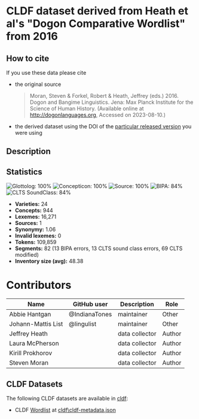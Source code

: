 # CLDF dataset derived from Heath et al's "Dogon Comparative Wordlist" from 2016

## How to cite

If you use these data please cite
- the original source
  > Moran, Steven & Forkel, Robert & Heath, Jeffrey (eds.) 2016. Dogon and Bangime Linguistics. Jena: Max Planck Institute for the Science of Human History. (Available online at http://dogonlanguages.org, Accessed on 2023-08-10.)
- the derived dataset using the DOI of the [particular released version](../../releases/) you were using

## Description


## Statistics


![Glottolog: 100%](https://img.shields.io/badge/Glottolog-100%25-brightgreen.svg "Glottolog: 100%")
![Concepticon: 100%](https://img.shields.io/badge/Concepticon-100%25-brightgreen.svg "Concepticon: 100%")
![Source: 100%](https://img.shields.io/badge/Source-100%25-brightgreen.svg "Source: 100%")
![BIPA: 84%](https://img.shields.io/badge/BIPA-84%25-yellowgreen.svg "BIPA: 84%")
![CLTS SoundClass: 84%](https://img.shields.io/badge/CLTS%20SoundClass-84%25-yellowgreen.svg "CLTS SoundClass: 84%")

- **Varieties:** 24
- **Concepts:** 944
- **Lexemes:** 16,271
- **Sources:** 1
- **Synonymy:** 1.06
- **Invalid lexemes:** 0
- **Tokens:** 109,859
- **Segments:** 82 (13 BIPA errors, 13 CLTS sound class errors, 69 CLTS modified)
- **Inventory size (avg):** 48.38

# Contributors

Name | GitHub user | Description | Role
--- | --- | --- | ---
Abbie Hantgan | @IndianaTones | maintainer | Other
Johann-Mattis List | @lingulist | maintainer | Other
Jeffrey Heath | | data collector | Author
Laura McPherson | | data collector | Author
Kirill Prokhorov | | data collector | Author
Steven Moran | | data collector | Author




## CLDF Datasets

The following CLDF datasets are available in [cldf](cldf):

- CLDF [Wordlist](https://github.com/cldf/cldf/tree/master/modules/Wordlist) at [cldf\cldf-metadata.json](cldf\cldf-metadata.json)